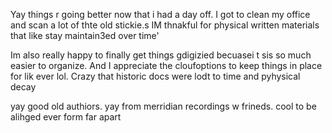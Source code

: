 Yay things r going better now that i had a day off. I got to clean my office and scan a lot of thte old stickie.s IM thnakful for physical written materials that like stay maintain3ed over time'

Im also really happy to finally get things gdigizied becuasei t sis so much easier to organize. And I appreciate the cloufoptions to keep things in place for lik ever lol. Crazy that historic docs were lodt to time and pyhysical decay

yay good old authiors. yay from merridian recordings w frineds. cool to be alihged ever form far apart
